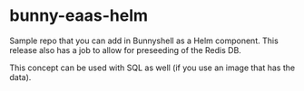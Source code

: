 # bunny-eaas-helm
Sample repo that you can add in Bunnyshell as a Helm component.
This release also has a job to allow for preseeding of the Redis DB.

This concept can be used with SQL as well (if you use an image that has the data).
